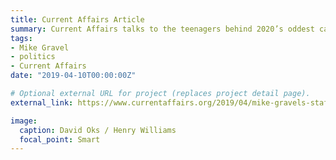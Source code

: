 ```yaml
---
title: Current Affairs Article
summary: Current Affairs talks to the teenagers behind 2020’s oddest candidacy...
tags:
- Mike Gravel
- politics
- Current Affairs
date: "2019-04-10T00:00:00Z"

# Optional external URL for project (replaces project detail page).
external_link: https://www.currentaffairs.org/2019/04/mike-gravels-staff-explain-his-improbable-campaign

image:
  caption: David Oks / Henry Williams
  focal_point: Smart
---
```

